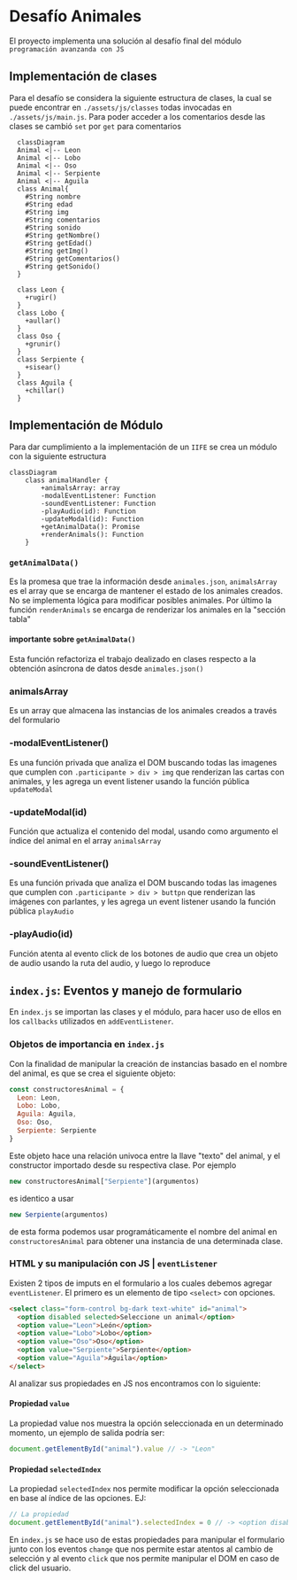 # Desafío Animales

El proyecto implementa una solución al desafío final del módulo `programación avanzanda con JS`

## Implementación de clases

Para el desafío se considera la siguiente estructura de clases, la cual se puede encontrar en `./assets/js/classes` todas invocadas en `./assets/js/main.js`. Para poder acceder a los comentarios desde las clases se cambió `set` por `get` para comentarios

```mermaid
  classDiagram
  Animal <|-- Leon
  Animal <|-- Lobo
  Animal <|-- Oso
  Animal <|-- Serpiente
  Animal <|-- Aguila
  class Animal{
    #String nombre
    #String edad
    #String img
    #String comentarios
    #String sonido
    #String getNombre()
    #String getEdad()
    #String getImg()
    #String getComentarios()
    #String getSonido()
  }

  class Leon {
    +rugir()
  }
  class Lobo {
    +aullar()
  }
  class Oso {
    +grunir()
  }
  class Serpiente {
    +sisear()
  }
  class Aguila {
    +chillar()
  }
```

## Implementación de Módulo

Para dar cumplimiento a la implementación de un `IIFE` se crea un módulo con la siguiente estructura

```mermaid
classDiagram
    class animalHandler {
        +animalsArray: array
        -modalEventListener: Function
        -soundEventListener: Function
        -playAudio(id): Function
        -updateModal(id): Function
        +getAnimalData(): Promise
        +renderAnimals(): Function
    }
```

### `getAnimalData()`

Es la promesa que trae la información desde `animales.json`, `animalsArray` es el array que se encarga de mantener el estado de los animales creados. No se implementa lógica para modificar posibles animales.
Por último la función `renderAnimals` se encarga de renderizar los animales en la "sección tabla"

#### importante sobre `getAnimalData()`

Esta función refactoriza el trabajo dealizado en clases respecto a la obtención asíncrona de datos desde `animales.json()`

### animalsArray

Es un array que almacena las instancias de los animales creados a través del formulario

### -modalEventListener()

Es una función privada que analiza el DOM buscando todas las
imagenes que cumplen con `.participante > div > img` que renderizan las cartas con animales, y les agrega un event listener usando la función pública `updateModal`

### -updateModal(id)

Función que actualiza el contenido del modal, usando como argumento el índice del animal en el array `animalsArray`

### -soundEventListener()

Es una función privada que analiza el DOM buscando todas las
imagenes que cumplen con `.participante > div > buttpn` que renderizan las imágenes con parlantes, y les agrega un event listener usando la función pública `playAudio`

### -playAudio(id)

Función atenta al evento click de los botones de audio que crea un objeto de audio usando la ruta del audio, y luego lo reproduce

## `index.js`: Eventos y manejo de formulario

En `index.js` se importan las clases y el módulo, para hacer uso de ellos en los `callbacks` utilizados en `addEventListener`.

### Objetos de importancia en `index.js`

Con la finalidad de manipular la creación de instancias basado en el nombre del animal, es que se crea el siguiente objeto:

```js
const constructoresAnimal = {
  Leon: Leon,
  Lobo: Lobo,
  Aguila: Aguila,
  Oso: Oso,
  Serpiente: Serpiente
}
```

Este objeto hace una relación univoca entre la llave "texto" del animal, y el constructor importado desde su respectiva clase. Por ejemplo

```js
new constructoresAnimal["Serpiente"](argumentos)
```

es identico a usar

```js
new Serpiente(argumentos)
```

de esta forma podemos usar programáticamente el nombre del animal en `constructoresAnimal` para obtener una instancia de una determinada clase.

### HTML y su manipulación con JS | `eventListener`

Existen 2 tipos de imputs en el formulario a los cuales debemos agregar `eventListener`.
El primero es un elemento de tipo `<select>` con opciones.

```HTML
<select class="form-control bg-dark text-white" id="animal">
  <option disabled selected>Seleccione un animal</option>
  <option value="Leon">León</option>
  <option value="Lobo">Lobo</option>
  <option value="Oso">Oso</option>
  <option value="Serpiente">Serpiente</option>
  <option value="Aguila">Águila</option>
</select>
```

Al analizar sus propiedades en JS nos encontramos con lo siguiente:

#### Propiedad `value`

La propiedad value nos muestra la opción seleccionada en un determinado momento, un ejemplo de salida podría ser:

```js
document.getElementById("animal").value // -> "Leon"
```

#### Propiedad `selectedIndex`

La propiedad `selectedIndex` nos permite modificar la opción seleccionada en base al índice de las opciones. EJ:

```js
// La propiedad
document.getElementById("animal").selectedIndex = 0 // -> <option disabled selected>Seleccione un animal</option>
```

En `index.js` se hace uso de estas propiedades para manipular el formulario junto con los eventos `change` que nos permite estar atentos al cambio de selección y al evento `click` que nos permite manipular el DOM en caso de click del usuario.
